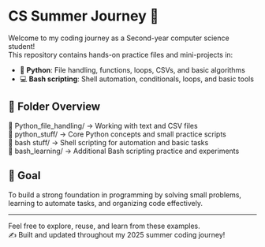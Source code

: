 # CS Summer Journey 🚀

Welcome to my coding journey as a Second-year computer science student!  
This repository contains hands-on practice files and mini-projects in:

- 🐍 **Python**: File handling, functions, loops, CSVs, and basic algorithms
- 💻 **Bash scripting**: Shell automation, conditionals, loops, and basic tools

## 📁 Folder Overview

📁 Python_file_handling/ → Working with text and CSV files <br>
📁 python_stuff/ → Core Python concepts and small practice scripts <br>
📁 bash stuff/ → Shell scripting for automation and basic tasks <br>
📁 bash_learning/ → Additional Bash scripting practice and experiments

## 🎯 Goal

To build a strong foundation in programming by solving small problems, learning to automate tasks, and organizing code effectively.

---

Feel free to explore, reuse, and learn from these examples.  
✍️ Built and updated throughout my 2025 summer coding journey!